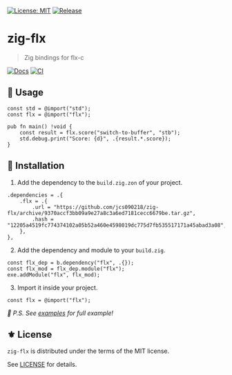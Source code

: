 [![License: MIT](https://img.shields.io/badge/License-MIT-green.svg)](https://opensource.org/licenses/MIT)
[![Release](https://img.shields.io/github/tag/the-flx/zig-flx.svg?label=release&logo=github)](https://github.com/the-flx/zig-flx/releases/latest)

# zig-flx
> Zig bindings for flx-c

[![Docs](https://github.com/the-flx/zig-flx/actions/workflows/docs.yml/badge.svg)](https://github.com/the-flx/zig-flx/actions/workflows/docs.yml)
[![CI](https://github.com/the-flx/zig-flx/actions/workflows/test.yml/badge.svg)](https://github.com/the-flx/zig-flx/actions/workflows/test.yml)

## 🔧 Usage

```zig
const std = @import("std");
const flx = @import("flx");

pub fn main() !void {
    const result = flx.score("switch-to-buffer", "stb");
    std.debug.print("Score: {d}", .{result.*.score});
}
```

## 💾 Installation

1. Add the dependency to the `build.zig.zon` of your project.

```zig
.dependencies = .{
    .flx = .{
        .url = "https://github.com/jcs090218/zig-flx/archive/9370accf3bb09a9e27a8c3a6ed7181cecc6679be.tar.gz",
        .hash = "12205a4519fc774374102a05b52a460e4598019dc775d7fb535517171a45abad3a08",
    },
},
```

2. Add the dependency and module to your `build.zig`.

```zig
const flx_dep = b.dependency("flx", .{});
const flx_mod = flx_dep.module("flx");
exe.addModule("flx", flx_mod);
```

3. Import it inside your project.

```zig
const flx = @import("flx");
```

*📝 P.S. See [examples](https://github.com/jcs090218/zig-flx/tree/master/examples) for full example!*

## ⚜️ License

`zig-flx` is distributed under the terms of the MIT license.

See [LICENSE](./LICENSE) for details.


<!-- Links -->

[flx]: https://github.com/lewang/flx
